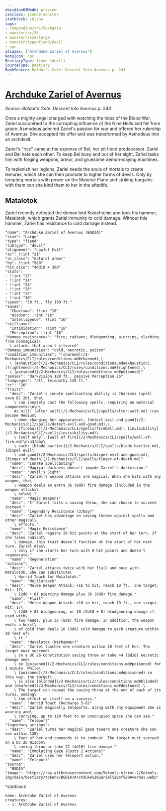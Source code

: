 ```yaml
---
obsidianUIMode: preview
cssclass: json5e-monster
statblock: inline
tags:
- compendium/src/5e/bgdia
- monster/cr/26
- monster/size/large
- monster/type/fiend/devil
- npc
aliases: ["Archduke Zariel of Avernus"]
NoteIcon: npc
BestiaryType: fiend (devil)
SourceType: Bestiary
BookSource: Baldur's Gate: Descent Into Avernus p. 243
---
```

# [Archduke Zariel of Avernus](2-Mechanics/CLI/bestiary/npc/archduke-zariel-of-avernus-bgdia.md)
*Source: Baldur's Gate: Descent Into Avernus p. 243*  

Once a mighty angel charged with watching the tides of the Blood War, Zariel succumbed to the corrupting influence of the Nine Hells and fell from grace. Asmodeus admired Zariel's passion for war and offered her rulership of Avernus. She accepted his offer and was transformed by Asmodeus into an archdevil.

Zariel's "rise" came at the expense of Bel, her pit fiend predecessor. Zariel and Bel hate each other. To keep Bel busy and out of her sight, Zariel tasks him with forging weapons, armor, and gruesome demon-slaying machines.

To replenish her legions, Zariel needs the souls of mortals to create lemures, which she can then promote to higher forms of devils. Only by tempting mortals with power on the Material Plane and striking bargains with them can she bind them to her in the afterlife.

## Matalotok

Zariel recently defeated the demon lord Kostchtchie and took his hammer, Matalotok, which grants Zariel immunity to cold damage. Without this hammer, Zariel has resistance to cold damage instead.

```statblock
"name": "Archduke Zariel of Avernus (BGDIA)"
"size": "Large"
"type": "fiend"
"subtype": "devil"
"alignment": "Lawful Evil"
"ac": !!int "21"
"ac_class": "natural armor"
"hp": !!int "580"
"hit_dice": "40d10 + 360"
"stats":
- !!int "27"
- !!int "24"
- !!int "28"
- !!int "26"
- !!int "27"
- !!int "30"
"speed": "50 ft., fly 150 ft."
"saves":
  "Charisma": !!int "18"
  "Wisdom": !!int "16"
  "Intelligence": !!int "16"
"skillsaves":
  "Intimidation": !!int "18"
  "Perception": !!int "16"
"damage_resistances": "fire; radiant; bludgeoning, piercing, slashing from nonmagical\
  \ attacks that aren't silvered"
"damage_immunities": "cold, necrotic, poison"
"condition_immunities": "[charmed](/2-Mechanics/CLI/rules/conditions.md#charmed),\
  \ [exhaustion](/2-Mechanics/CLI/rules/conditions.md#exhaustion), [frightened](/2-Mechanics/CLI/rules/conditions.md#frightened),\
  \ [poisoned](/2-Mechanics/CLI/rules/conditions.md#poisoned)"
"senses": "darkvision 120 ft., passive Perception 26"
"languages": "all, telepathy 120 ft."
"cr": "26"
"traits":
- "desc": "Zariel's innate spellcasting ability is Charisma (spell save DC 26). She\
    \ can innately cast the following spells, requiring no material components:\n\n\
    At will: [alter self](/2-Mechanics/CLI/spells/alter-self.md) (can become Medium\
    \ when changing her appearance), [detect evil and good](/2-Mechanics/CLI/spells/detect-evil-and-good.md),\
    \ [fireball](/2-Mechanics/CLI/spells/fireball.md), [invisibility](/2-Mechanics/CLI/spells/invisibility.md)\
    \ (self only), [wall of fire](/2-Mechanics/CLI/spells/wall-of-fire.md)\n\n3/day\
    \ each: [blade barrier](/2-Mechanics/CLI/spells/blade-barrier.md), [dispel evil\
    \ and good](/2-Mechanics/CLI/spells/dispel-evil-and-good.md), [finger of death](/2-Mechanics/CLI/spells/finger-of-death.md)"
  "name": "Innate Spellcasting"
- "desc": "Magical darkness doesn't impede Zariel's darkvision."
  "name": "Devil's Sight"
- "desc": "Zariel's weapon attacks are magical. When she hits with any weapon, the\
    \ weapon deals an extra 36 (8d8) fire damage (included in the weapon attacks\
    \ below)."
  "name": "Magic Weapons"
- "desc": "If Zariel fails a saving throw, she can choose to succeed instead."
  "name": "Legendary Resistance (3/Day)"
- "desc": "Zariel has advantage on saving throws against spells and other magical\
    \ effects."
  "name": "Magic Resistance"
- "desc": "Zariel regains 20 hit points at the start of her turn. If she takes radiant\
    \ damage, this trait doesn't function at the start of her next turn. Zariel dies\
    \ only if she starts her turn with 0 hit points and doesn't regenerate."
  "name": "Regeneration"
"actions":
- "desc": "Zariel attacks twice with her flail and once with Matalotok. She can substitute\
    \ Horrid Touch for Matalotok."
  "name": "Multiattack"
- "desc": "Melee Weapon Attack: +16 to hit, reach 10 ft., one target. Hit: 17\
    \ (2d8 + 8) piercing damage plus 36 (8d8) fire damage."
  "name": "Flail"
- "desc": "Melee Weapon Attack: +16 to hit, reach 10 ft., one target. Hit: 17\
    \ (2d8 + 8) bludgeoning, or 19 (2d10 + 8) bludgeoning damage if used with\
    \ two hands, plus 36 (8d8) fire damage. In addition, the weapon emits a burst\
    \ of cold that deals 10 (3d6) cold damage to each creature within 30 feet of\
    \ it."
  "name": "Matalotok (Warhammer)"
- "desc": "Zariel touches one creature within 10 feet of her. The target must succeed\
    \ on a DC 26 Constitution saving throw or take 44 (8d10) necrotic damage and\
    \ be [poisoned](/2-Mechanics/CLI/rules/conditions.md#poisoned) for 1 minute. While\
    \ [poisoned](/2-Mechanics/CLI/rules/conditions.md#poisoned) in this way, the target\
    \ is also [blinded](/2-Mechanics/CLI/rules/conditions.md#blinded) and [deafened](/2-Mechanics/CLI/rules/conditions.md#deafened).\
    \ The target can repeat the saving throw at the end of each of its turns, ending\
    \ the effect on itself on a success."
  "name": "Horrid Touch (Recharge 5-6)"
- "desc": "Zariel magically teleports, along with any equipment she is wearing and\
    \ carrying, up to 120 feet to an unoccupied space she can see."
  "name": "Teleport"
"legendary_actions":
- "desc": "Zariel turns her magical gaze toward one creature she can see within 120\
    \ feet of her and commands it to combust. The target must succeed on a DC 26 Wisdom\
    \ saving throw or take 22 (4d10) fire damage."
  "name": "Immolating Gaze (Costs 2 Actions)"
- "desc": "Zariel uses her Teleport action."
  "name": "Teleport"
"source":
- "BGDIA"
"image": "https://raw.githubusercontent.com/5etools-mirror-2/5etools-img/main/bestiary/tokens/BGDIA/Archduke%20Zariel%20of%20Avernus.webp"
```
^statblock

```encounter-table
name: Archduke Zariel of Avernus
creatures:
 - 1: Archduke Zariel of Avernus
```
